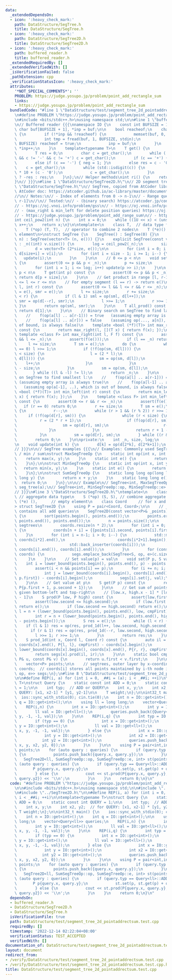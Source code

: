 ```yaml
---
data:
  _extendedDependsOn:
  - icon: ':heavy_check_mark:'
    path: DataStructure/SegTree.h
    title: DataStructure/SegTree.h
  - icon: ':heavy_check_mark:'
    path: DataStructure/SegTree2D.h
    title: DataStructure/SegTree2D.h
  - icon: ':heavy_check_mark:'
    path: buffered_reader.h
    title: buffered_reader.h
  _extendedRequiredBy: []
  _extendedVerifiedWith: []
  _isVerificationFailed: false
  _pathExtension: cpp
  _verificationStatusIcon: ':heavy_check_mark:'
  attributes:
    '*NOT_SPECIAL_COMMENTS*': ''
    PROBLEM: https://judge.yosupo.jp/problem/point_add_rectangle_sum
    links:
    - https://judge.yosupo.jp/problem/point_add_rectangle_sum
  bundledCode: "#line 1 \"DataStructure/test/segment_tree_2d_pointaddrectsum.test.cpp\"\
    \n#define PROBLEM \"https://judge.yosupo.jp/problem/point_add_rectangle_sum\"\n\
    \n#include <bits/stdc++.h>\nusing namespace std;\n\n#line 1 \"buffered_reader.h\"\
    \n// Buffered reader {{{\nnamespace IO {\n    const int BUFSIZE = 1<<14;\n   \
    \ char buf[BUFSIZE + 1], *inp = buf;\n\n    bool reacheof;\n    char get_char()\
    \ {\n        if (!*inp && !reacheof) {\n            memset(buf, 0, sizeof buf);\n\
    \            int tmp = fread(buf, 1, BUFSIZE, stdin);\n            if (tmp !=\
    \ BUFSIZE) reacheof = true;\n            inp = buf;\n        }\n        return\
    \ *inp++;\n    }\n    template<typename T>\n    T get() {\n        int neg = 0;\n\
    \        T res = 0;\n        char c = get_char();\n        while (!std::isdigit(c)\
    \ && c != '-' && c != '+') c = get_char();\n        if (c == '+') { neg = 0; }\n\
    \        else if (c == '-') { neg = 1; }\n        else res = c - '0';\n\n    \
    \    c = get_char();\n        while (std::isdigit(c)) {\n            res = res\
    \ * 10 + (c - '0');\n            c = get_char();\n        }\n        return neg\
    \ ? -res : res;\n    }\n};\n// Helper methods\nint ri() {\n    return IO::get<int>();\n\
    }\n// }}}\n#line 1 \"DataStructure/SegTree2D.h\"\n// 2D segment tree\n#line 1\
    \ \"DataStructure/SegTree.h\"\n// SegTree, copied from AtCoder library {{{\n//\
    \ AtCoder doc: https://atcoder.github.io/ac-library/master/document_en/segtree.html\n\
    //\n// Notes:\n// - Index of elements from 0 -> n-1\n// - Range queries are [l,\
    \ r-1]\n//\n// Tested:\n// - (binary search) https://atcoder.jp/contests/practice2/tasks/practice2_j\n\
    // - https://oj.vnoi.info/problem/gss\n// - https://oj.vnoi.info/problem/nklineup\n\
    // - (max_right & min_left for delete position queries) https://oj.vnoi.info/problem/segtree_itstr\n\
    // - https://judge.yosupo.jp/problem/point_add_range_sum\n// - https://judge.yosupo.jp/problem/point_set_range_composite\n\
    int ceil_pow2(int n) {\n    int x = 0;\n    while ((1U << x) < (unsigned int)(n))\
    \ x++;\n    return x;\n}\n\ntemplate<\n    class T,  // data type for nodes\n\
    \    T (*op) (T, T),  // operator to combine 2 nodes\n    T (*e)() // identity\
    \ element\n>\nstruct SegTree {\n    SegTree() : SegTree(0) {}\n    explicit SegTree(int\
    \ n) : SegTree(vector<T> (n, e())) {}\n    explicit SegTree(const vector<T>& v)\
    \ : _n((int) v.size()) {\n        log = ceil_pow2(_n);\n        size = 1<<log;\n\
    \        d = vector<T> (2*size, e());\n\n        for (int i = 0; i < _n; i++)\
    \ d[size+i] = v[i];\n        for (int i = size - 1; i >= 1; i--) {\n         \
    \   update(i);\n        }\n    }\n\n    // 0 <= p < n\n    void set(int p, T x)\
    \ {\n        assert(0 <= p && p < _n);\n        p += size;\n        d[p] = x;\n\
    \        for (int i = 1; i <= log; i++) update(p >> i);\n    }\n\n    // 0 <=\
    \ p < n\n    T get(int p) const {\n        assert(0 <= p && p < _n);\n       \
    \ return d[p + size];\n    }\n\n    // Get product in range [l, r-1]\n    // 0\
    \ <= l <= r <= n\n    // For empty segment (l == r) -> return e()\n    T prod(int\
    \ l, int r) const {\n        assert(0 <= l && l <= r && r <= _n);\n        T sml\
    \ = e(), smr = e();\n        l += size;\n        r += size;\n        while (l\
    \ < r) {\n            if (l & 1) sml = op(sml, d[l++]);\n            if (r & 1)\
    \ smr = op(d[--r], smr);\n            l >>= 1;\n            r >>= 1;\n       \
    \ }\n        return op(sml, smr);\n    }\n\n    T all_prod() const {\n       \
    \ return d[1];\n    }\n\n    // Binary search on SegTree to find largest r:\n\
    \    //    f(op(a[l] .. a[r-1])) = true   (assuming empty array is always true)\n\
    \    //    f(op(a[l] .. a[r])) = false    (assuming op(..., a[n]), which is out\
    \ of bound, is always false)\n    template <bool (*f)(T)> int max_right(int l)\
    \ const {\n        return max_right(l, [](T x) { return f(x); });\n    }\n   \
    \ template <class F> int max_right(int l, F f) const {\n        assert(0 <= l\
    \ && l <= _n);\n        assert(f(e()));\n        if (l == _n) return _n;\n   \
    \     l += size;\n        T sm = e();\n        do {\n            while (l % 2\
    \ == 0) l >>= 1;\n            if (!f(op(sm, d[l]))) {\n                while (l\
    \ < size) {\n                    l = (2 * l);\n                    if (f(op(sm,\
    \ d[l]))) {\n                        sm = op(sm, d[l]);\n                    \
    \    l++;\n                    }\n                }\n                return l\
    \ - size;\n            }\n            sm = op(sm, d[l]);\n            l++;\n \
    \       } while ((l & -l) != l);\n        return _n;\n    }\n\n    // Binary search\
    \ on SegTree to find smallest l:\n    //    f(op(a[l] .. a[r-1])) = true     \
    \ (assuming empty array is always true)\n    //    f(op(a[l-1] .. a[r-1])) = false\
    \   (assuming op(a[-1], ..), which is out of bound, is always false)\n    template\
    \ <bool (*f)(T)> int min_left(int r) const {\n        return min_left(r, [](T\
    \ x) { return f(x); });\n    }\n    template <class F> int min_left(int r, F f)\
    \ const {\n        assert(0 <= r && r <= _n);\n        assert(f(e()));\n     \
    \   if (r == 0) return 0;\n        r += size;\n        T sm = e();\n        do\
    \ {\n            r--;\n            while (r > 1 && (r % 2)) r >>= 1;\n       \
    \     if (!f(op(d[r], sm))) {\n                while (r < size) {\n          \
    \          r = (2 * r + 1);\n                    if (f(op(d[r], sm))) {\n    \
    \                    sm = op(d[r], sm);\n                        r--;\n      \
    \              }\n                }\n                return r + 1 - size;\n  \
    \          }\n            sm = op(d[r], sm);\n        } while ((r & -r) != r);\n\
    \        return 0;\n    }\n\nprivate:\n    int _n, size, log;\n    vector<T> d;\n\
    \n    void update(int k) {\n        d[k] = op(d[2*k], d[2*k+1]);\n    }\n};\n\
    // }}}\n\n// SegTree examples {{{\n// Examples: Commonly used SegTree ops: max\
    \ / min / sum\nstruct MaxSegTreeOp {\n    static int op(int x, int y) {\n    \
    \    return max(x, y);\n    }\n    static int e() {\n        return INT_MIN;\n\
    \    }\n};\n\nstruct MinSegTreeOp {\n    static int op(int x, int y) {\n     \
    \   return min(x, y);\n    }\n    static int e() {\n        return INT_MAX;\n\
    \    }\n};\n\nstruct SumSegTreeOp {\n    static long long op(long long x, long\
    \ long y) {\n        return x + y;\n    }\n    static long long e() {\n      \
    \  return 0;\n    }\n};\n\n// Example\n// SegTree<int, MaxSegTreeOp::op, MaxSegTreeOp::e>\
    \ seg_tree(a);\n// SegTree<int, MinSegTreeOp::op, MinSegTreeOp::e> seg_tree(a);\n\
    // }}}\n#line 3 \"DataStructure/SegTree2D.h\"\ntemplate<\n    class S,       \
    \ // aggregate data type\n    S (*op) (S, S), // combine aggregate data\n    S\
    \ (*e) (),      // empty element\n    class Coord     // for x and y coordinates\n\
    > struct SegTree2D {\n    using P = pair<Coord, Coord>;\n\n    // _points must\
    \ contains all add queries\n    SegTree2D(const vector<P>& _points) : points(_points)\
    \ {\n        sort(points.begin(), points.end());\n        points.erase(unique(points.begin(),\
    \ points.end()), points.end());\n        n = points.size();\n\n        // init\
    \ segtrees\n        coords.resize(n * 2);\n        for (int i = 0; i < n; i++)\
    \ {\n            coords[n + i] = {{points[i].second, points[i].first}};\n    \
    \    }\n        for (int i = n-1; i > 0; i--) {\n            std::merge(coords[i*2].begin(),\
    \ coords[i*2].end(),\n                       coords[i*2+1].begin(), coords[i*2+1].end(),\n\
    \                       std::back_inserter(coords[i]));\n            coords[i].erase(unique(coords[i].begin(),\
    \ coords[i].end()), coords[i].end());\n        }\n        for (const auto& c :\
    \ coords) {\n            segs.emplace_back(SegTree<S, op, e>(c.size()));\n   \
    \     }\n    }\n\n    // Set value(p) = val\n    void set(P p, S val) {\n    \
    \    int i = lower_bound(points.begin(), points.end(), p) - points.begin();\n\
    \        assert(i < n && points[i] == p);\n        for (i += n; i; i >>= 1) {\n\
    \            int j = lower_bound(coords[i].begin(), coords[i].end(), P{p.second,\
    \ p.first}) - coords[i].begin();\n            segs[i].set(j, val);\n        }\n\
    \    }\n\n    // Get value at p\n    S get(P p) const {\n        return prod(p,\
    \ P{p.first + 1, p.second + 1});\n    }\n\n    // Get sum of points in rectangles,\
    \ given bottom-left and top-right\n    // [low.x, high.x - 1] * [low.y, high.y\
    \ - 1]\n    S prod(P low, P high) const {\n        assert(low.first <= high.first);\n\
    \        assert(low.second <= high.second);\n        if (low.first == high.first)\
    \ return e();\n        if (low.second == high.second) return e();\n\n        int\
    \ l = n + (lower_bound(points.begin(), points.end(), low, cmpFirst) - points.begin());\n\
    \        int r = n + (lower_bound(points.begin(), points.end(), high, cmpFirst)\
    \ - points.begin());\n        S res = e();\n        while (l < r) {\n        \
    \    if (l & 1) res = op(res, prod_1d(l++, low.second, high.second));\n      \
    \      if (r & 1) res = op(res, prod_1d(--r, low.second, high.second));\n    \
    \        l >>= 1; r >>= 1;\n        }\n        return res;\n    }\n\n// private:\n\
    \    S prod_1d(int x, Coord l, Coord r) const {\n        auto il = lower_bound(coords[x].begin(),\
    \ coords[x].end(), P{l, l}, cmpFirst) - coords[x].begin();\n        auto ir =\
    \ lower_bound(coords[x].begin(), coords[x].end(), P{r, r}, cmpFirst) - coords[x].begin();\n\
    \        return segs[x].prod(il, ir);\n    }\n\n    static bool cmpFirst(const\
    \ P& u, const P& v) {\n        return u.first < v.first;\n    }\n\n    int n;\n\
    \    vector<P> points;\n\n    // segtrees, outer layer by x-coordinate\n    vector<vector<P>>\
    \ coords;  // coords[i] stores all points maintained by i-th node in ST\n    vector<SegTree<S,\
    \ op, e>> segs;\n};\n#line 8 \"DataStructure/test/segment_tree_2d_pointaddrectsum.test.cpp\"\
    \n\n#define REP(i, a) for (int i = 0, _##i = (a); i < _##i; ++i)\n\ntemplate<typename\
    \ T>\nstruct Query {\n    static const int ADD = 0;\n    static const int QUERY\
    \ = 1;\n\n    int typ;  // ADD or QUERY\n    int x, y;\n    int x2, y2;  // for\
    \ QUERY: [x1, x2-1] * [y1, y2-1]\n\n    T weight;\n};\n\nint32_t main() {\n  \
    \  ios::sync_with_stdio(0); cin.tie(0);\n    int n = IO::get<int>();\n    int\
    \ q = IO::get<int>();\n\n    using ll = long long;\n    vector<Query<ll>> queries;\n\
    \    REP(i,n) {\n        int x = IO::get<int>();\n        int y = IO::get<int>();\n\
    \        ll val = IO::get<ll>();\n        queries.push_back({Query<ll>::ADD, x,\
    \ y, -1, -1, val});\n    }\n\n    REP(i,q) {\n        int typ = IO::get<int>();\n\
    \        if (typ == 0) {\n            int x = IO::get<int>();\n            int\
    \ y = IO::get<int>();\n            ll val = IO::get<ll>();\n            queries.push_back({Query<ll>::ADD,\
    \ x, y, -1, -1, val});\n        } else {\n            int x = IO::get<int>();\n\
    \            int y = IO::get<int>();\n            int x2 = IO::get<int>();\n \
    \           int y2 = IO::get<int>();\n            queries.push_back({Query<ll>::QUERY,\
    \ x, y, x2, y2, 0});\n        }\n    }\n\n    using P = pair<int,int>;\n    vector<P>\
    \ points;\n    for (auto query : queries) {\n        if (query.typ == Query<ll>::ADD)\
    \ {\n            points.push_back({query.x, query.y});\n        }\n    }\n\n \
    \   SegTree2D<ll, SumSegTreeOp::op, SumSegTreeOp::e, int> st(points);\n    for\
    \ (auto query : queries) {\n        if (query.typ == Query<ll>::ADD) {\n     \
    \       P p{query.x, query.y};\n            st.set(p, st.get(p) + query.weight);\n\
    \        } else {\n            cout << st.prod(P{query.x, query.y}, P{query.x2,\
    \ query.y2}) << '\\n';\n        }\n    }\n    return 0;\n}\n"
  code: "#define PROBLEM \"https://judge.yosupo.jp/problem/point_add_rectangle_sum\"\
    \n\n#include <bits/stdc++.h>\nusing namespace std;\n\n#include \"../../buffered_reader.h\"\
    \n#include \"../SegTree2D.h\"\n\n#define REP(i, a) for (int i = 0, _##i = (a);\
    \ i < _##i; ++i)\n\ntemplate<typename T>\nstruct Query {\n    static const int\
    \ ADD = 0;\n    static const int QUERY = 1;\n\n    int typ;  // ADD or QUERY\n\
    \    int x, y;\n    int x2, y2;  // for QUERY: [x1, x2-1] * [y1, y2-1]\n\n   \
    \ T weight;\n};\n\nint32_t main() {\n    ios::sync_with_stdio(0); cin.tie(0);\n\
    \    int n = IO::get<int>();\n    int q = IO::get<int>();\n\n    using ll = long\
    \ long;\n    vector<Query<ll>> queries;\n    REP(i,n) {\n        int x = IO::get<int>();\n\
    \        int y = IO::get<int>();\n        ll val = IO::get<ll>();\n        queries.push_back({Query<ll>::ADD,\
    \ x, y, -1, -1, val});\n    }\n\n    REP(i,q) {\n        int typ = IO::get<int>();\n\
    \        if (typ == 0) {\n            int x = IO::get<int>();\n            int\
    \ y = IO::get<int>();\n            ll val = IO::get<ll>();\n            queries.push_back({Query<ll>::ADD,\
    \ x, y, -1, -1, val});\n        } else {\n            int x = IO::get<int>();\n\
    \            int y = IO::get<int>();\n            int x2 = IO::get<int>();\n \
    \           int y2 = IO::get<int>();\n            queries.push_back({Query<ll>::QUERY,\
    \ x, y, x2, y2, 0});\n        }\n    }\n\n    using P = pair<int,int>;\n    vector<P>\
    \ points;\n    for (auto query : queries) {\n        if (query.typ == Query<ll>::ADD)\
    \ {\n            points.push_back({query.x, query.y});\n        }\n    }\n\n \
    \   SegTree2D<ll, SumSegTreeOp::op, SumSegTreeOp::e, int> st(points);\n    for\
    \ (auto query : queries) {\n        if (query.typ == Query<ll>::ADD) {\n     \
    \       P p{query.x, query.y};\n            st.set(p, st.get(p) + query.weight);\n\
    \        } else {\n            cout << st.prod(P{query.x, query.y}, P{query.x2,\
    \ query.y2}) << '\\n';\n        }\n    }\n    return 0;\n}\n"
  dependsOn:
  - buffered_reader.h
  - DataStructure/SegTree2D.h
  - DataStructure/SegTree.h
  isVerificationFile: true
  path: DataStructure/test/segment_tree_2d_pointaddrectsum.test.cpp
  requiredBy: []
  timestamp: '2022-12-14 02:22:04+08:00'
  verificationStatus: TEST_ACCEPTED
  verifiedWith: []
documentation_of: DataStructure/test/segment_tree_2d_pointaddrectsum.test.cpp
layout: document
redirect_from:
- /verify/DataStructure/test/segment_tree_2d_pointaddrectsum.test.cpp
- /verify/DataStructure/test/segment_tree_2d_pointaddrectsum.test.cpp.html
title: DataStructure/test/segment_tree_2d_pointaddrectsum.test.cpp
---
```

